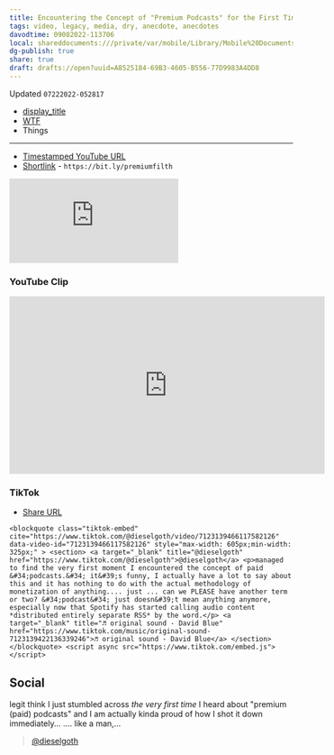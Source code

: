 ```yaml
---
title: Encountering the Concept of "Premium Podcasts" for the First Time
tags: video, legacy, media, dry, anecdote, anecdotes
davodtime: 09082022-113706
local: shareddocuments:///private/var/mobile/Library/Mobile%20Documents/iCloud~md~obsidian/Documents/OBSHIDDIAN/drafts/A8525184-69B3-4605-B556-77D9983A4DD8.md
dg-publish: true
share: true
draft: drafts://open?uuid=A8525184-69B3-4605-B556-77D9983A4DD8
---
```

Updated `07222022-052817`

- [display_title](drafts://open?uuid=A8525184-69B3-4605-B556-77D9983A4DD8)
- [WTF](https://davidblue.wtf/drafts/A8525184-69B3-4605-B556-77D9983A4DD8.html)
- Things

---

- [Timestamped YouTube URL](https://youtu.be/AVr_tP4z7mk?t=10167)
- [Shortlink](https://bit.ly/premiumfilth) - `https://bit.ly/premiumfilth`

<iframe width="auto" height="auto" src="https://www.youtube.com/embed/AVr_tP4z7mk?t=10167?controls=0" title="YouTube video player" frameborder="0" allow="accelerometer; autoplay; clipboard-write; encrypted-media; gyroscope; picture-in-picture" allowfullscreen></iframe>

### YouTube Clip

<iframe width="560" height="315" src="https://www.youtube.com/embed/AVr_tP4z7mk?clip=UgkxO0-YDXwT6XEtFK-z0Hy5XIoDSKsXvox0&amp;clipt=EL2D7gQY1fjuBA" title="YouTube video player" frameborder="0" allow="accelerometer; autoplay; clipboard-write; encrypted-media; gyroscope; picture-in-picture" allowfullscreen></iframe>

### TikTok

- [Share URL](https://www.tiktok.com/t/ZTRBqyom5)

```
<blockquote class="tiktok-embed" cite="https://www.tiktok.com/@dieselgoth/video/7123139466117582126" data-video-id="7123139466117582126" style="max-width: 605px;min-width: 325px;" > <section> <a target="_blank" title="@dieselgoth" href="https://www.tiktok.com/@dieselgoth">@dieselgoth</a> <p>managed to find the very first moment I encountered the concept of paid &#34;podcasts.&#34; it&#39;s funny, I actually have a lot to say about this and it has nothing to do with the actual methodology of monetization of anything.... just ... can we PLEASE have another term or two? &#34;podcast&#34; just doesn&#39;t mean anything anymore, especially now that Spotify has started calling audio content *distributed entirely separate RSS* by the word.</p> <a target="_blank" title="♬ original sound - David Blue" href="https://www.tiktok.com/music/original-sound-7123139422136339246">♬ original sound - David Blue</a> </section> </blockquote> <script async src="https://www.tiktok.com/embed.js"></script>
```

## Social

legit think I just stumbled across *the very first time* I heard about "premium (paid) podcasts" and I am actually kinda proud of how I shot it down immediately...
.... like a man,... 

<blockquote class="tiktok-embed" cite="https://www.tiktok.com/@dieselgoth" data-unique-id="dieselgoth"  data-embed-type="creator" style="max-width: 720px; min-width: 288px;" > <section> <a target="_blank" href="https://www.tiktok.com/@dieselgoth?refer=creator_embed">@dieselgoth</a> </section> </blockquote> <script async src="https://www.tiktok.com/embed.js"></script>